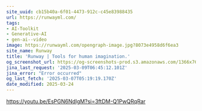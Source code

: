 ```yaml
---
site_uuid: cb15b40a-6f01-4473-912c-c45e83988435
url: https://runwayml.com/
tags:
- AI-Toolkit
- Generative-AI
- gen-ai--video
image: https://runwayml.com/opengraph-image.jpg?8073e4958d6f6ea3
site_name: Runway
title: 'Runway | Tools for human imagination.'
og_screenshot_url: https://og-screenshots-prod.s3.amazonaws.com/1366x768/80/false/831c0443aa5bad463db872b9f085839c825e912f4ddc72a7a40e95e06e39df8f.jpeg
jina_last_request: '2025-03-09T06:45:12.101Z'
jina_error: "Error occurred"
og_last_fetch: '2025-03-07T05:19:19.170Z'
date_modified: 2025-03-24
---
```




https://youtu.be/EsPGN6NdIgM?si=3ftDM-Q1PwQRqRar
